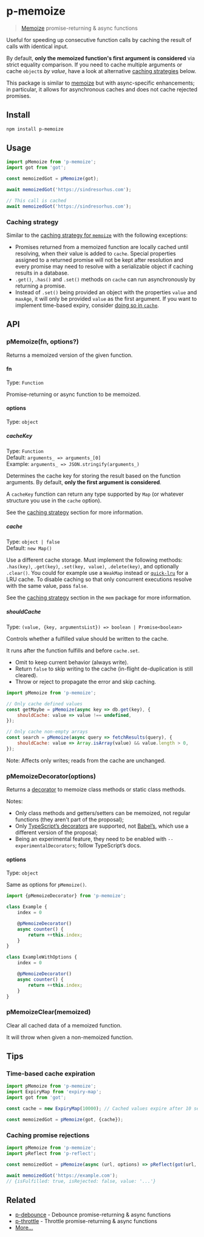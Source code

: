 # p-memoize

> [Memoize](https://en.wikipedia.org/wiki/Memoization) promise-returning & async functions

Useful for speeding up consecutive function calls by caching the result of calls with identical input.

<!-- Please keep this section in sync with https://github.com/sindresorhus/memoize/blob/main/readme.md -->

By default, **only the memoized function's first argument is considered** via strict equality comparison. If you need to cache multiple arguments or cache `object`s *by value*, have a look at alternative [caching strategies](#caching-strategy) below.

This package is similar to [memoize](https://github.com/sindresorhus/memoize) but with async-specific enhancements; in particular, it allows for asynchronous caches and does not cache rejected promises.

## Install

```sh
npm install p-memoize
```

## Usage

```js
import pMemoize from 'p-memoize';
import got from 'got';

const memoizedGot = pMemoize(got);

await memoizedGot('https://sindresorhus.com');

// This call is cached
await memoizedGot('https://sindresorhus.com');
```

### Caching strategy

Similar to the [caching strategy for `memoize`](https://github.com/sindresorhus/memoize#options) with the following exceptions:

- Promises returned from a memoized function are locally cached until resolving, when their value is added to `cache`. Special properties assigned to a returned promise will not be kept after resolution and every promise may need to resolve with a serializable object if caching results in a database.
- `.get()`, `.has()` and `.set()` methods on `cache` can run asynchronously by returning a promise.
- Instead of `.set()` being provided an object with the properties `value` and `maxAge`, it will only be provided `value` as the first argument. If you want to implement time-based expiry, consider [doing so in `cache`](#time-based-cache-expiration).

## API

### pMemoize(fn, options?)

Returns a memoized version of the given function.

#### fn

Type: `Function`

Promise-returning or async function to be memoized.

#### options

Type: `object`

##### cacheKey

Type: `Function`\
Default: `arguments_ => arguments_[0]`\
Example: `arguments_ => JSON.stringify(arguments_)`

Determines the cache key for storing the result based on the function arguments. By default, **only the first argument is considered**.

A `cacheKey` function can return any type supported by `Map` (or whatever structure you use in the `cache` option).

See the [caching strategy](#caching-strategy) section for more information.

##### cache

Type: `object | false`\
Default: `new Map()`

Use a different cache storage. Must implement the following methods: `.has(key)`, `.get(key)`, `.set(key, value)`, `.delete(key)`, and optionally `.clear()`. You could for example use a `WeakMap` instead or [`quick-lru`](https://github.com/sindresorhus/quick-lru) for a LRU cache. To disable caching so that only concurrent executions resolve with the same value, pass `false`.

See the [caching strategy](https://github.com/sindresorhus/mem#caching-strategy) section in the `mem` package for more information.

##### shouldCache

Type: `(value, {key, argumentsList}) => boolean | Promise<boolean>`

Controls whether a fulfilled value should be written to the cache.

It runs after the function fulfills and before `cache.set`.

- Omit to keep current behavior (always write).
- Return `false` to skip writing to the cache (in-flight de-duplication is still cleared).
- Throw or reject to propagate the error and skip caching.

```js
import pMemoize from 'p-memoize';

// Only cache defined values
const getMaybe = pMemoize(async key => db.get(key), {
	shouldCache: value => value !== undefined,
});

// Only cache non-empty arrays
const search = pMemoize(async query => fetchResults(query), {
	shouldCache: value => Array.isArray(value) && value.length > 0,
});
```

Note: Affects only writes; reads from the cache are unchanged.

### pMemoizeDecorator(options)

Returns a [decorator](https://github.com/tc39/proposal-decorators) to memoize class methods or static class methods.

Notes:

- Only class methods and getters/setters can be memoized, not regular functions (they aren't part of the proposal);
- Only [TypeScript’s decorators](https://www.typescriptlang.org/docs/handbook/decorators.html#parameter-decorators) are supported, not [Babel’s](https://babeljs.io/docs/en/babel-plugin-proposal-decorators), which use a different version of the proposal;
- Being an experimental feature, they need to be enabled with `--experimentalDecorators`; follow TypeScript’s docs.

#### options

Type: `object`

Same as options for `pMemoize()`.

```ts
import {pMemoizeDecorator} from 'p-memoize';

class Example {
	index = 0

	@pMemoizeDecorator()
	async counter() {
		return ++this.index;
	}
}

class ExampleWithOptions {
	index = 0

	@pMemoizeDecorator()
	async counter() {
		return ++this.index;
	}
}
```

### pMemoizeClear(memoized)

Clear all cached data of a memoized function.

It will throw when given a non-memoized function.

## Tips

### Time-based cache expiration

```js
import pMemoize from 'p-memoize';
import ExpiryMap from 'expiry-map';
import got from 'got';

const cache = new ExpiryMap(10000); // Cached values expire after 10 seconds

const memoizedGot = pMemoize(got, {cache});
```

### Caching promise rejections

```js
import pMemoize from 'p-memoize';
import pReflect from 'p-reflect';

const memoizedGot = pMemoize(async (url, options) => pReflect(got(url, options)));

await memoizedGot('https://example.com');
// {isFulfilled: true, isRejected: false, value: '...'}
```

## Related

- [p-debounce](https://github.com/sindresorhus/p-debounce) - Debounce promise-returning & async functions
- [p-throttle](https://github.com/sindresorhus/p-throttle) - Throttle promise-returning & async functions
- [More…](https://github.com/sindresorhus/promise-fun)
